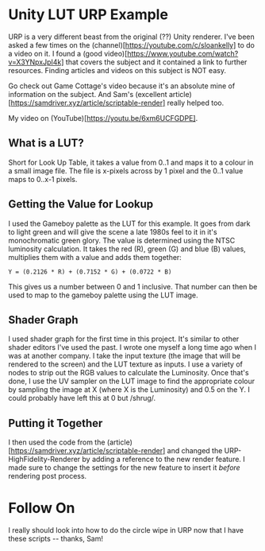 # Unity LUT URP Example
URP is a very different beast from the original (??) Unity renderer. I've been asked a few times on the (channel)[https://youtube.com/c/sloankelly] to do a video on it. I found a (good video)[https://www.youtube.com/watch?v=X3YNpxJpI4k] that covers the subject and it contained a link to further resources. Finding articles and videos on this subject is NOT easy.

Go check out Game Cottage's video because it's an absolute mine of information on the subject. And Sam's (excellent article)[https://samdriver.xyz/article/scriptable-render] really helped too.

My video on (YouTube)[https://youtu.be/6xm6UCFGDPE].

## What is a LUT?
Short for Look Up Table, it takes a value from 0..1 and maps it to a colour in a small image file. The file is x-pixels across by 1 pixel and the 0..1 value maps to 0..x-1 pixels.

## Getting the Value for Lookup
I used the Gameboy palette as the LUT for this example. It goes from dark to light green and will give the scene a late 1980s feel to it in it's monochromatic green glory. The value is determined using the NTSC luminosity calculation. It takes the red (R), green (G) and blue (B) values, multiplies them with a value and adds them together:

```
Y = (0.2126 * R) + (0.7152 * G) + (0.0722 * B)
```

This gives us a number between 0 and 1 inclusive. That number can then be used to map to the gameboy palette using the LUT image. 

## Shader Graph
I used shader graph for the first time in this project. It's similar to other shader editors I've used the past. I wrote one myself a long time ago when I was at another company. I take the input texture (the image that will be rendered to the screen) and the LUT texture as inputs. I use a variety of nodes to strip out the RGB values to calculate the Luminosity. Once that's done, I use the UV sampler on the LUT image to find the appropriate colour by sampling the image at X (where X is the Luminosity) and 0.5 on the Y. I could probably have left this at 0 but /shrug/.

## Putting it Together
I then used the code from the (article)[https://samdriver.xyz/article/scriptable-render] and changed the URP-HighFidelity-Renderer by adding a reference to the new render feature. I made sure to change the settings for the new feature to insert it _before_ rendering post process.

# Follow On
I really should look into how to do the circle wipe in URP now that I have these scripts -- thanks, Sam!